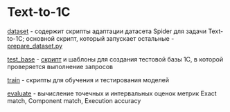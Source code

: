 # Text-to-1C

[dataset](dataset) - содержит скрипты адаптации датасета Spider для задачи Text-to-1C; основной скрипт, который запускает остальные - [prepare_dataset.py](dataset/prepare_dataset.py)

[test_base](test_base) - [скрипт](test_base/create_config.py) и шаблоны для создания тестовой базы 1С, в которой проверяется выполнение запросов

[train](train) - скрипты для обучения и тестирования моделей

[evaluate](evaluate) - вычисление точечных и интервальных оценок метрик Exact match, Component match, Execution accuracy
